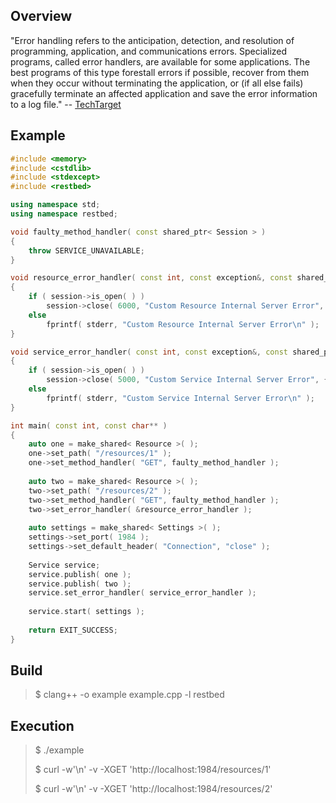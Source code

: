 Overview
--------

"Error handling refers to the anticipation, detection, and resolution of programming, application, and communications errors. Specialized programs, called error handlers, are available for some applications. The best programs of this type forestall errors if possible, recover from them when they occur without terminating the application, or (if all else fails) gracefully terminate an affected application and save the error information to a log file." -- [TechTarget](https://searchsoftwarequality.techtarget.com/definition/error-handling)

Example
-------

```C++
#include <memory>
#include <cstdlib>
#include <stdexcept>
#include <restbed>

using namespace std;
using namespace restbed;

void faulty_method_handler( const shared_ptr< Session > )
{
    throw SERVICE_UNAVAILABLE;
}

void resource_error_handler( const int, const exception&, const shared_ptr< Session > session )
{
    if ( session->is_open( ) )
        session->close( 6000, "Custom Resource Internal Server Error", { { "Content-Length", "37" } } );
    else
        fprintf( stderr, "Custom Resource Internal Server Error\n" );
}

void service_error_handler( const int, const exception&, const shared_ptr< Session > session )
{
    if ( session->is_open( ) )
        session->close( 5000, "Custom Service Internal Server Error", { { "Content-Length", "36" } } );
    else
        fprintf( stderr, "Custom Service Internal Server Error\n" );
}

int main( const int, const char** )
{
    auto one = make_shared< Resource >( );
    one->set_path( "/resources/1" );
    one->set_method_handler( "GET", faulty_method_handler );
    
    auto two = make_shared< Resource >( );
    two->set_path( "/resources/2" );
    two->set_method_handler( "GET", faulty_method_handler );
    two->set_error_handler( &resource_error_handler );
    
    auto settings = make_shared< Settings >( );
    settings->set_port( 1984 );
    settings->set_default_header( "Connection", "close" );
    
    Service service;
    service.publish( one );
    service.publish( two );
    service.set_error_handler( service_error_handler );
    
    service.start( settings );
    
    return EXIT_SUCCESS;
}
```

Build
-----

> $ clang++ -o example example.cpp -l restbed

Execution
---------

> $ ./example
>
> $ curl -w'\n' -v -XGET 'http://localhost:1984/resources/1'
>
> $ curl -w'\n' -v -XGET 'http://localhost:1984/resources/2'
